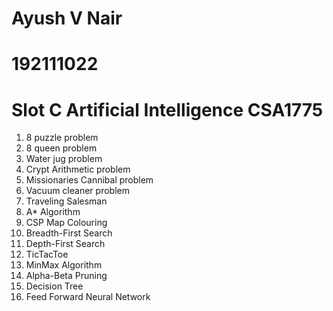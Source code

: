# Ayush V Nair
# 192111022
# Slot C Artificial Intelligence CSA1775

1. 8 puzzle problem
2. 8 queen problem
3. Water jug problem
4. Crypt Arithmetic problem
5. Missionaries Cannibal problem
6. Vacuum cleaner problem
7. Traveling Salesman
8. A* Algorithm
9. CSP Map Colouring
10. Breadth-First Search
11. Depth-First Search
12. TicTacToe
13. MinMax Algorithm
14. Alpha-Beta Pruning
15. Decision Tree
16. Feed Forward Neural Network
